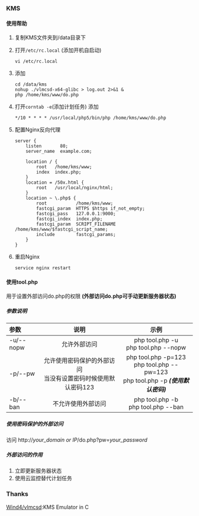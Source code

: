 ### KMS

#### 使用帮助
1.  复制KMS文件夹到/data目录下
2.  打开`/etc/rc.local` (添加开机自启动)

        vi /etc/rc.local

3.  添加

        cd /data/kms
        nohup ./vlmcsd-x64-glibc > log.out 2>&1 &
        php /home/kms/www/do.php

4.  打开`corntab -e`(添加计划任务)
    添加

        */10 * * * * /usr/local/php5/bin/php /home/kms/www/do.php

5.  配置Nginx反向代理

        server {
            listen       80;
            server_name  example.com;
            
            location / {
                root   /home/kms/www;
                index  index.php;
            }
            location = /50x.html {
                root   /usr/local/nginx/html;
            }
            location ~ \.php$ {
                root           /home/kms/www;
                fastcgi_param  HTTPS $https if_not_empty; 
                fastcgi_pass   127.0.0.1:9000;
                fastcgi_index  index.php;
                fastcgi_param  SCRIPT_FILENAME  /home/kms/www/$fastcgi_script_name;
                include        fastcgi_params;
            }
        }


6.  重启Nginx

        service nginx restart

#### 使用tool.php
用于设置外部访问do.php的权限 **(外部访问do.php可手动更新服务器状态)**  
##### 参数说明
参数|说明|示例
:---|:---:|:---:
-u/--nopw|允许外部访问|php tool.php -u<br>php tool.php --nopw
-p/--pw|允许使用密码保护的外部访问<br>当没有设置密码时候使用默认密码123|php tool.php -p=123<br>php tool.php --pw=123<br>php tool.php -p ***(使用默认密码)***
-b/--ban|不允许使用外部访问|php tool.php -b<br>php tool.php --ban
##### 使用密码保护的外部访问
访问 http://*your_domain or IP*/do.php?pw=*your_password*
##### 外部访问的作用
1. 立即更新服务器状态
2. 使用云监控替代计划任务

### Thanks
[Wind4/vlmcsd](https://github.com/Wind4/vlmcsd):KMS Emulator in C
